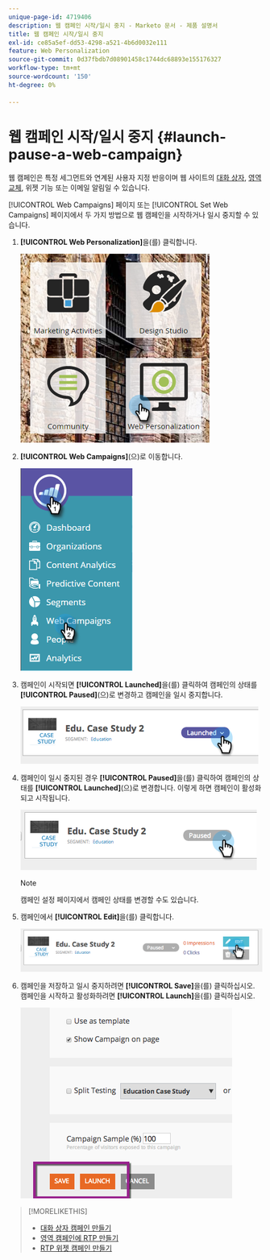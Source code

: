 ```yaml
---
unique-page-id: 4719406
description: 웹 캠페인 시작/일시 중지 - Marketo 문서 - 제품 설명서
title: 웹 캠페인 시작/일시 중지
exl-id: ce85a5ef-dd53-4298-a521-4b6d0032e111
feature: Web Personalization
source-git-commit: 0d37fbdb7d08901458c1744dc68893e155176327
workflow-type: tm+mt
source-wordcount: '150'
ht-degree: 0%

---
```


# 웹 캠페인 시작/일시 중지 {#launch-pause-a-web-campaign}

웹 캠페인은 특정 세그먼트와 연계된 사용자 지정 반응이며 웹 사이트의 [대화 상자](/help/marketo/product-docs/web-personalization/working-with-web-campaigns/create-a-new-dialog-web-campaign.md), [영역 교체](/help/marketo/product-docs/web-personalization/working-with-web-campaigns/create-a-new-in-zone-web-campaign.md), 위젯 기능 또는 이메일 알림일 수 있습니다.

[!UICONTROL Web Campaigns] 페이지 또는 [!UICONTROL Set Web Campaigns] 페이지에서 두 가지 방법으로 웹 캠페인을 시작하거나 일시 중지할 수 있습니다.

1. **[!UICONTROL Web Personalization]**&#x200B;을(를) 클릭합니다.

   ![](assets/one-1.png)

1. **[!UICONTROL Web Campaigns]**(으)로 이동합니다.

   ![](assets/two-1.png)

1. 캠페인이 시작되면 **[!UICONTROL Launched]**&#x200B;을(를) 클릭하여 캠페인의 상태를 **[!UICONTROL Paused]**(으)로 변경하고 캠페인을 일시 중지합니다.

   ![](assets/image2014-11-26-17-3a26-3a38.png)

1. 캠페인이 일시 중지된 경우 **[!UICONTROL Paused]**&#x200B;을(를) 클릭하여 캠페인의 상태를 **[!UICONTROL Launched]**(으)로 변경합니다. 이렇게 하면 캠페인이 활성화되고 시작됩니다.

   ![](assets/image2014-11-26-17-3a28-3a59.png)

   >[!NOTE]
   >
   >캠페인 설정 페이지에서 캠페인 상태를 변경할 수도 있습니다.

1. 캠페인에서 **[!UICONTROL Edit]**&#x200B;을(를) 클릭합니다.

   ![](assets/image2014-11-26-17-3a31-3a37.png)

1. 캠페인을 저장하고 일시 중지하려면 **[!UICONTROL Save]**&#x200B;을(를) 클릭하십시오. 캠페인을 시작하고 활성화하려면 **[!UICONTROL Launch]**&#x200B;을(를) 클릭하십시오.

   ![](assets/image2014-11-26-17-3a32-3a48.png)

>[!MORELIKETHIS]
>
>* [대화 상자 캠페인 만들기](/help/marketo/product-docs/web-personalization/working-with-web-campaigns/create-a-new-dialog-web-campaign.md)
>* [영역 캠페인에 RTP 만들기](/help/marketo/product-docs/web-personalization/working-with-web-campaigns/create-a-new-in-zone-web-campaign.md)
>* [RTP 위젯 캠페인 만들기](/help/marketo/product-docs/web-personalization/working-with-web-campaigns/create-a-new-widget-web-campaign.md)
